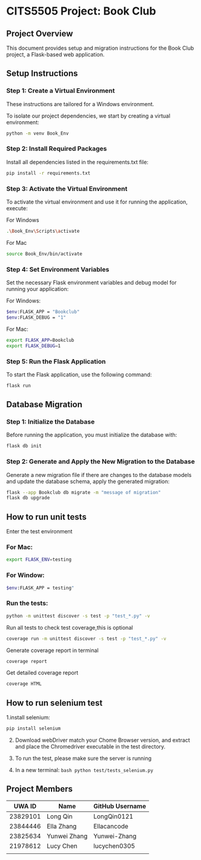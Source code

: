 # CITS5505 Project: Book Club


## Project Overview
This document provides setup and migration instructions for the Book Club project, a Flask-based web application. 
## Setup Instructions

### Step 1: Create a Virtual Environment
These instructions are tailored for a Windows environment.

To isolate our project dependencies, we start by creating a virtual environment:
```bash
python -m venv Book_Env
```

### Step 2: Install Required Packages
Install all dependencies listed in the requirements.txt file:
```bash
pip install -r requirements.txt
```

### Step 3: Activate the Virtual Environment
To activate the virtual environment and use it for running the application, execute:

For Windows
```bash
.\Book_Env\Scripts\activate
```
For Mac
```bash
source Book_Env/bin/activate
```


### Step 4: Set Environment Variables
Set the necessary Flask environment variables and debug model for running your application:

For Windows:
```bash
$env:FLASK_APP = "Bookclub"
$env:FLASK_DEBUG = "1"
```

For Mac:
```bash
export FLASK_APP=Bookclub
export FLASK_DEBUG=1
```

### Step 5: Run the Flask Application
To start the Flask application, use the following command:

```bash
flask run
```

## Database Migration
### Step 1: Initialize the Database
Before running the application, you must initialize the database with:
```bash
flask db init
```

### Step 2: Generate and Apply the New Migration to the Database
Generate a new migration file if there are changes to the database models and update the database schema, apply the generated migration:
```bash
flask --app Bookclub db migrate -m "message of migration"
flask db upgrade
```

## How to run unit tests 
Enter the test environment 
### For Mac:
```bash
export FLASK_ENV=testing  
```
### For Window:
```bash
$env:FLASK_APP = testing"
```

### Run the tests:
```bash
python -m unittest discover -s test -p "test_*.py" -v 
```
Run all tests to check test coverage,this is optional
```bash
coverage run -m unittest discover -s test -p "test_*.py" -v 
```
Generate coverage report in terminal
```bash
coverage report 
```
Get detailed coverage report
```bash
coverage HTML 
```

## How to run selenium test 

   1.install selenium:

   ```bash
   pip install selenium
   ```  
2. Download webDriver match your Chome Browser version, and extract and place the Chromedriver executable in the test directory.

3. To run the test, please make sure the server is running
4. In a new terminal:
         ```bash
         python test/tests_selenium.py
         ```



## Project Members

| UWA ID    | Name         | GitHub Username |
|-----------|------------  |-----------------|
| 23829101  | Long Qin     | LongQin0121     |
| 23844446  | Ella Zhang   | Ellacancode     |
| 23825634  | Yunwei Zhang | Yunwei-Zhang    |
| 21978612  | Lucy Chen    | lucychen0305    |
|           |              |                 |
